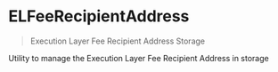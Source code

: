 # ELFeeRecipientAddress



> Execution Layer Fee Recipient Address Storage

Utility to manage the Execution Layer Fee Recipient Address in storage





